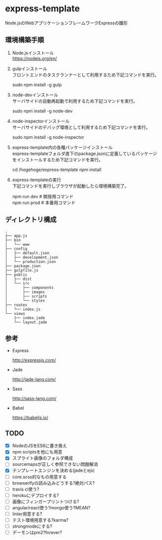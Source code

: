 # express-template
Node.jsのWebアプリケーションフレームワークExpressの雛形

## 環境構築手順

1. Node.jsインストール  
  https://nodejs.org/en/

2. gulpインストール  
  フロントエンドのタスクランナーとして利用するため下記コマンドを実行。  


    sudo npm install -g gulp

3. node-devインストール  
  サーバサイドの自動再起動で利用するため下記コマンドを実行。  


    sudo npm install -g node-dev

4. node-inspectorインストール  
  サーバサイドのデバッグ環境として利用するため下記コマンドを実行。  


    sudo npm install -g node-inspector

5. express-template内の各種パッケージインストール  
  express-templateフォルダ直下のpackage.jsonに定義しているパッケージをインストールするため下記コマンドを実行。  


    cd /hogehoge/express-template
    npm install

6. express-templateの実行  
  下記コマンドを実行しブラウザが起動したら環境構築完了。  


    npm run dev  # 開発用コマンド  
    npm run prod # 本番用コマンド

## ディレクトリ構成

    .
    ├── app.js
    ├── bin
    │   └── www
    ├── config
    │   ├── default.json
    │   ├── development.json
    │   └── production.json
    ├── package.json
    ├── gulpfile.js
    ├── public
    │   ├── dist
    │   └── src
    │       ├── components
    │       ├── images
    │       ├── scripts
    │       └── styles
    ├── routes
    │   └── index.js
    └── views
        ├── index.jade
        └── layout.jade


## 参考
- Express

  http://expressjs.com/
- Jade

  http://jade-lang.com/

- Sass

  http://sass-lang.com/

- Babel

  https://babeljs.io/

## TODO
- [x] NodeのJSをES6に書き換え
- [x] npm scriptsを他にも用意
- [x] スプライト画像のフォルダ構成
- [ ] sourcemapsが正しく参照できない問題解消
- [x] テンプレートエンジンを決める(jadeとejs)
- [ ] core.scss的なもの用意する
- [ ] browserifyの読み込みどうする?絶対パス?
- [ ] travis ci使う?
- [ ] herokuにデプロイする?
- [ ] 画像にフィンガープリントつける?
- [ ] angular/react使う?mongo使う?MEAN?
- [ ] linter用意する?
- [ ] テスト環境用意する?karma?
- [ ] strongmodeにする?
- [ ] デーモンはpm2?forever?
